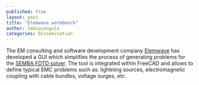 ```yaml
---
published: true
layout: post
title: "Elemwave workbench"
author: lmdiazangulo
categories: Dissemination
---
```

<div class="post-content">
    <p>
        The EM consulting and software development company <a href="https://www.elemwave.com">Elemwave</a> has developed a GUI which simplifies the process of generating problems for the <a href="https://github.com/OpenSEMBA/fdtd">SEMBA FDTD solver</a>. 
        The tool is integrated within FreeCAD and allows to define typical EMC problems such as: lightning sources, electromagnetic coupling with cable bundles, voltage surges, etc.
    </p>
</div>
